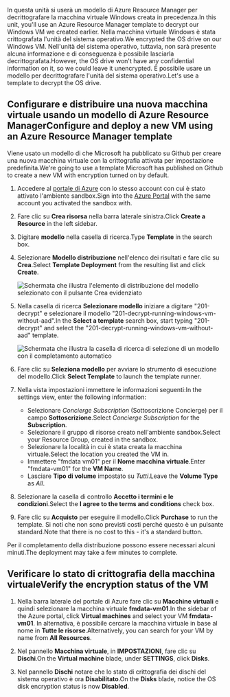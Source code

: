 <span data-ttu-id="a3091-101">In questa unità si userà un modello di Azure Resource Manager per decrittografare la macchina virtuale Windows creata in precedenza.</span><span class="sxs-lookup"><span data-stu-id="a3091-101">In this unit, you'll use an Azure Resource Manager template to decrypt our Windows VM we created earlier.</span></span> <span data-ttu-id="a3091-102">Nella macchina virtuale Windows è stata crittografata l'unità del sistema operativo.</span><span class="sxs-lookup"><span data-stu-id="a3091-102">We encrypted the OS drive on our Windows VM.</span></span> <span data-ttu-id="a3091-103">Nell'unità del sistema operativo, tuttavia, non sarà presente alcuna informazione e di conseguenza è possibile lasciarla decrittografata.</span><span class="sxs-lookup"><span data-stu-id="a3091-103">However, the OS drive won't have any confidential information on it, so we could leave it unencrypted.</span></span> <span data-ttu-id="a3091-104">È possibile usare un modello per decrittografare l'unità del sistema operativo.</span><span class="sxs-lookup"><span data-stu-id="a3091-104">Let's use a template to decrypt the OS drive.</span></span>

## <a name="configure-and-deploy-a-new-vm-using-an-azure-resource-manager-template"></a><span data-ttu-id="a3091-105">Configurare e distribuire una nuova macchina virtuale usando un modello di Azure Resource Manager</span><span class="sxs-lookup"><span data-stu-id="a3091-105">Configure and deploy a new VM using an Azure Resource Manager template</span></span>

<span data-ttu-id="a3091-106">Viene usato un modello di che Microsoft ha pubblicato su Github per creare una nuova macchina virtuale con la crittografia attivata per impostazione predefinita.</span><span class="sxs-lookup"><span data-stu-id="a3091-106">We're going to use a template Microsoft has published on Github to create a new VM with encryption turned on by default.</span></span>

1. <span data-ttu-id="a3091-107">Accedere al [portale di Azure](https://portal.azure.com/learn.docs.microsoft.com?azure-portal=true) con lo stesso account con cui è stato attivato l'ambiente sandbox.</span><span class="sxs-lookup"><span data-stu-id="a3091-107">Sign into the [Azure Portal](https://portal.azure.com/learn.docs.microsoft.com?azure-portal=true) with the same account you activated the sandbox with.</span></span>

1. <span data-ttu-id="a3091-108">Fare clic su **Crea risorsa** nella barra laterale sinistra.</span><span class="sxs-lookup"><span data-stu-id="a3091-108">Click **Create a Resource** in the left sidebar.</span></span>

1. <span data-ttu-id="a3091-109">Digitare **modello** nella casella di ricerca.</span><span class="sxs-lookup"><span data-stu-id="a3091-109">Type **Template** in the search box.</span></span>

1. <span data-ttu-id="a3091-110">Selezionare **Modello distribuzione** nell'elenco dei risultati e fare clic su **Crea**.</span><span class="sxs-lookup"><span data-stu-id="a3091-110">Select **Template Deployment** from the resulting list and click **Create**.</span></span>

    ![Schermata che illustra l'elemento di distribuzione del modello selezionato con il pulsante Crea evidenziato](../media/6-create-template.png)

1. <span data-ttu-id="a3091-112">Nella casella di ricerca **Selezionare modello** iniziare a digitare "201-decrypt" e selezionare il modello "201-decrypt-running-windows-vm-without-aad".</span><span class="sxs-lookup"><span data-stu-id="a3091-112">In the **Select a template** search box, start typing "201-decrypt" and select the "201-decrypt-running-windows-vm-without-aad" template.</span></span>

    ![Schermata che illustra la casella di ricerca di selezione di un modello con il completamento automatico](../media/6-custom-deployment.png)

1. <span data-ttu-id="a3091-114">Fare clic su **Seleziona modello** per avviare lo strumento di esecuzione del modello.</span><span class="sxs-lookup"><span data-stu-id="a3091-114">Click **Select Template** to launch the template runner.</span></span>

1. <span data-ttu-id="a3091-115">Nella vista impostazioni immettere le informazioni seguenti:</span><span class="sxs-lookup"><span data-stu-id="a3091-115">In the settings view, enter the following information:</span></span>
    - <span data-ttu-id="a3091-116">Selezionare _Concierge Subscription_ (Sottoscrizione Concierge) per il campo **Sottoscrizione**.</span><span class="sxs-lookup"><span data-stu-id="a3091-116">Select _Concierge Subscription_ for the **Subscription**.</span></span>
    - <span data-ttu-id="a3091-117">Selezionare il gruppo di risorse creato nell'ambiente sandbox.</span><span class="sxs-lookup"><span data-stu-id="a3091-117">Select your Resource Group, created in the sandbox.</span></span>
    - <span data-ttu-id="a3091-118">Selezionare la località in cui è stata creata la macchina virtuale.</span><span class="sxs-lookup"><span data-stu-id="a3091-118">Select the location you created the VM in.</span></span>
    - <span data-ttu-id="a3091-119">Immettere "fmdata vm01" per il **Nome macchina virtuale**.</span><span class="sxs-lookup"><span data-stu-id="a3091-119">Enter "fmdata-vm01" for the **VM Name**.</span></span>
    - <span data-ttu-id="a3091-120">Lasciare **Tipo di volume** impostato su _Tutti_.</span><span class="sxs-lookup"><span data-stu-id="a3091-120">Leave the **Volume Type** as _All_.</span></span>

1. <span data-ttu-id="a3091-121">Selezionare la casella di controllo **Accetto i termini e le condizioni**.</span><span class="sxs-lookup"><span data-stu-id="a3091-121">Select the **I agree to the terms and conditions** check box.</span></span>
1. <span data-ttu-id="a3091-122">Fare clic su **Acquisto** per eseguire il modello.</span><span class="sxs-lookup"><span data-stu-id="a3091-122">Click **Purchase** to run the template.</span></span> <span data-ttu-id="a3091-123">Si noti che non sono previsti costi perché questo è un pulsante standard.</span><span class="sxs-lookup"><span data-stu-id="a3091-123">Note that there is no cost to this - it's a standard button.</span></span>

<span data-ttu-id="a3091-124">Per il completamento della distribuzione possono essere necessari alcuni minuti.</span><span class="sxs-lookup"><span data-stu-id="a3091-124">The deployment may take a few minutes to complete.</span></span>

## <a name="verify-the-encryption-status-of-the-vm"></a><span data-ttu-id="a3091-125">Verificare lo stato di crittografia della macchina virtuale</span><span class="sxs-lookup"><span data-stu-id="a3091-125">Verify the encryption status of the VM</span></span>

1. <span data-ttu-id="a3091-126">Nella barra laterale del portale di Azure fare clic su **Macchine virtuali** e quindi selezionare la macchina virtuale **fmdata-vm01**.</span><span class="sxs-lookup"><span data-stu-id="a3091-126">In the sidebar of the Azure portal, click **Virtual machines** and select your VM **fmdata-vm01**.</span></span> <span data-ttu-id="a3091-127">In alternativa, è possibile cercare la macchina virtuale in base al nome in **Tutte le risorse**.</span><span class="sxs-lookup"><span data-stu-id="a3091-127">Alternatively, you can search for your VM by name from **All Resources**.</span></span>

1. <span data-ttu-id="a3091-128">Nel pannello **Macchina virtuale**, in **IMPOSTAZIONI**, fare clic su **Dischi**.</span><span class="sxs-lookup"><span data-stu-id="a3091-128">On the **Virtual machine** blade, under **SETTINGS**, click **Disks**.</span></span>

1. <span data-ttu-id="a3091-129">Nel pannello **Dischi** notare che lo stato di crittografia dei dischi del sistema operativo è ora **Disabilitato**.</span><span class="sxs-lookup"><span data-stu-id="a3091-129">On the **Disks** blade, notice the OS disk encryption status is now **Disabled**.</span></span>
